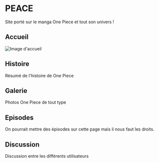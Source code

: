 # PEACE

Site porté sur le manga One Piece et tout son univers !

## Accueil

![Image d'accueil](https://github.com/[KarisG]/[PEACE]/blob/[img]/accueil.png?raw=true)

## Histoire

Résumé de l'histoire de One Piece

## Galerie

Photos One Piece de tout type

## Episodes

On pourrait mettre des épisodes sur cette page mais il nous faut les droits.

## Discussion

Discussion entre les différents utilisateurs
